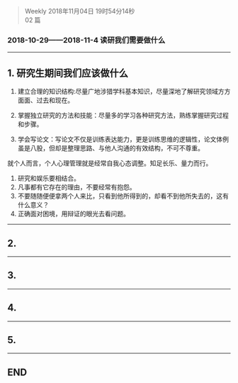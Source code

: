> Weekly 
> 2018年11月04日 19时54分14秒   
> 02 篇  

### 2018-10-29——2018-11-4 读研我们需要做什么  
----------
## 1. 研究生期间我们应该做什么

1. 建立合理的知识结构:尽量广地涉猎学科基本知识，尽量深地了解研究领域方方面面、过去和现在。

2. 掌握独立研究的方法和技能：尽量多的学习各种研究方法，熟练掌握研究过程和步骤。

3. 学会写论文：写论文不仅是训练表达能力，更是训练思维的逻辑性，论文体例虽是八股，但却是整理思路、与他人沟通的有效结构，不可不尊重。

就个人而言，个人心理管理就是经常自我心态调整。知足长乐、量力而行。

1. 研究和娱乐要相结合。
2. 凡事都有它存在的理由，不要经常有抱怨。
3. 不要随随便便拿两个人来比，只看到他所得到的，却看不到他所失去的，这有什么意义？
4. 正确面对困境，用辩证的眼光去看问题。

----------
## 2. 

----------
## 3. 



----------



## 4. 



----------


## 5. 


----------


## END